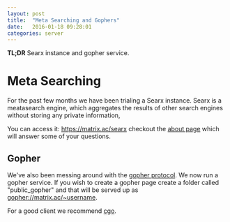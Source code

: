 ```yaml
---
layout: post
title:  "Meta Searching and Gophers"
date:   2016-01-18 09:28:01
categories: server
---
```

**TL;DR** Searx instance and gopher service. 

# Meta Searching
For the past few months we have been trialing a Searx instance. Searx is a meatasearch engine, which aggregates the results of other search engines without storing any private information,

You can access it: <https://matrix.ac/searx> checkout the [about page](/searx/about) which will answer some of your questions.

## Gopher

We've also been messing around with the [gopher protocol](https://en.wikipedia.org/wiki/Gopher_%28protocol%29). We now run a gopher service. If you wish to create a gopher page create a folder called "public_gopher" and that will be served up as <gopher://matrix.ac/~username>. 

For a good client we recommend [cgo](https://github.com/kieselsteini/cgo).
